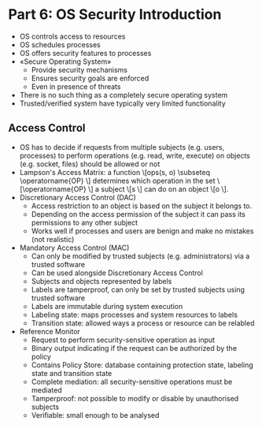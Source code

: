# Part 6: OS Security Introduction
- OS controls access to resources
- OS schedules processes
- OS offers security features to processes
- «Secure Operating System»
	- Provide security mechanisms
	- Ensures security goals are enforced
	- Even in presence of threats
- There is no such thing as a completely secure operating system
- Trusted/verified system have typically very limited functionality

## Access Control
- OS has to decide if requests from multiple subjects (e.g. users, processes) to perform operations (e.g. read, write, execute) on objects (e.g. socket, files) should be allowed or not
- Lampson's Access Matrix: a function  \\[ops(s, o) \subseteq \operatorname{OP} \\] determines which operation in the set  \\[\operatorname{OP} \\] a subject  \\[s \\] can do on an object  \\[o \\].
- Discretionary Access Control (DAC)
	- Access restriction to an object is based on the subject it belongs to.
	- Depending on the access permission of the subject it can pass its permissions to any other subject
	- Works well if processes and users are benign and make no mistakes (not realistic)
- Mandatory Access Control (MAC)
	- Can only be modified by trusted subjects (e.g. administrators) via a trusted software
	- Can be used alongside Discretionary Access Control
	- Subjects and objects represented by labels
	- Labels are tamperproof, can only be set by trusted subjects using trusted software
	- Labels are immutable during system execution
	- Labeling state: maps processes and system resources to labels
	- Transition state: allowed ways a process or resource can be relabled
- Reference Monitor
	- Request to perform security-sensitive operation as input
	- Binary output indicating if the request can be authorized by the policy
	- Contains Policy Store: database containing protection state, labeling state and transition state
	- Complete mediation: all security-sensitive operations must be mediated
	- Tamperproof: not possible to modify or disable by unauthorised subjects
	- Verifiable: small enough to be analysed
<!--stackedit_data:
eyJoaXN0b3J5IjpbLTE0OTEyNzkxMDddfQ==
-->